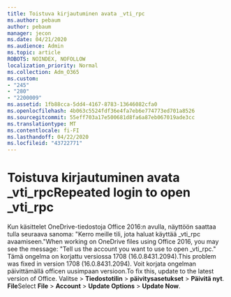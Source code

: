 ```yaml
---
title: Toistuva kirjautuminen avata _vti_rpc
ms.author: pebaum
author: pebaum
manager: jecon
ms.date: 04/21/2020
ms.audience: Admin
ms.topic: article
ROBOTS: NOINDEX, NOFOLLOW
localization_priority: Normal
ms.collection: Adm_O365
ms.custom:
- "245"
- "280"
- "2200009"
ms.assetid: 1fb88cca-5dd4-4167-8783-13646082cfa0
ms.openlocfilehash: 4b063c5524fdf36e4fa7eb6e774773ed701a8526
ms.sourcegitcommit: 55eff703a17e500681d8fa6a87eb067019ade3cc
ms.translationtype: MT
ms.contentlocale: fi-FI
ms.lasthandoff: 04/22/2020
ms.locfileid: "43722771"
---
```

# <a name="repeated-login-to-open-_vti_rpc"></a><span data-ttu-id="14f7b-102">Toistuva kirjautuminen avata _vti_rpc</span><span class="sxs-lookup"><span data-stu-id="14f7b-102">Repeated login to open _vti_rpc</span></span>

<span data-ttu-id="14f7b-103">Kun käsittelet OneDrive-tiedostoja Office 2016:n avulla, näyttöön saattaa tulla seuraava sanoma: "Kerro meille tili, jota haluat käyttää _vti_rpc avaamiseen."</span><span class="sxs-lookup"><span data-stu-id="14f7b-103">When working on OneDrive files using Office 2016, you may see the message: "Tell us the account you want to use to open _vti_rpc."</span></span> <span data-ttu-id="14f7b-104">Tämä ongelma on korjattu versiossa 1708 (16.0.8431.2094).</span><span class="sxs-lookup"><span data-stu-id="14f7b-104">This problem was fixed in version 1708 (16.0.8431.2094).</span></span> <span data-ttu-id="14f7b-105">Voit korjata ongelman päivittämällä officen uusimpaan versioon.</span><span class="sxs-lookup"><span data-stu-id="14f7b-105">To fix this, update to the latest version of Office.</span></span> <span data-ttu-id="14f7b-106">Valitse \> **Tiedostotilin** \> **päivitysasetukset** \> **Päivitä nyt**. **File**</span><span class="sxs-lookup"><span data-stu-id="14f7b-106">Select **File** \> **Account** \> **Update Options** \> **Update Now**.</span></span>
  